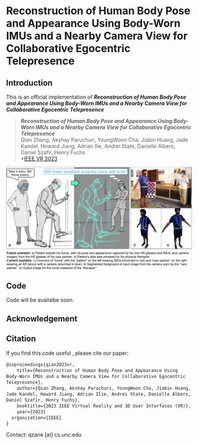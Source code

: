 # Reconstruction of Human Body Pose and Appearance Using Body-Worn IMUs and a Nearby Camera View for Collaborative Egocentric Telepresence

## Introduction 

This is an official implementation of ***Reconstruction of Human Body Pose and Appearance Using Body-Worn IMUs and a Nearby Camera View for Collaborative Egocentric Telepresence***

> ***Reconstruction of Human Body Pose and Appearance Using Body-Worn IMUs and a Nearby Camera View for Collaborative Egocentric Telepresence***        
> Qian Zhang, Akshay Paruchuri, YoungWoon Cha, Jiabin Huang, Jade Kandel, Howard Jiang, Adrian Ilie, Andrei State, Danielle Albers, Daniel Szafir, Henry Fuchs         
> *[IEEE VR 2023](https://ieeevr.org/2023/)      



![teaser](resources/teaser_poster.png)



## Code

Code will be availalbe soon.


## Acknowledgement 

## Citation

If you find this code useful , please cite our paper:

	@inproceedings{qian2023vr,
  		title={Reconstruction of Human Body Pose and Appearance Using Body-Worn IMUs and a Nearby Camera View for Collaborative Egocentric Telepresence},
  		author={Qian Zhang, Akshay Paruchuri, YoungWoon Cha, Jiabin Huang, Jade Kandel, Howard Jiang, Adrian Ilie, Andrei State, Danielle Albers, Daniel Szafir, Henry Fuchs},
  		booktitle={2023 IEEE Virtual Reality and 3D User Interfaces (VR)},
  		year={2023}
      organization={IEEE}
	}

Contact: qzane [at] cs.unc.edu
